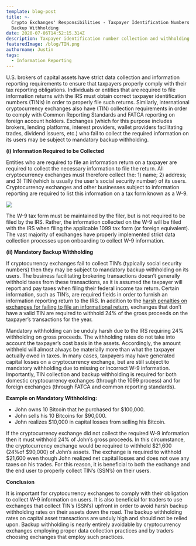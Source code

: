 ```yaml
---
template: blog-post
title: >-
  Crypto Exchanges' Responsibilities - Taxpayer Identification Numbers and
  Backup Withholding
date: 2020-07-06T14:52:15.314Z
description: Taxpayer identification number collection and withholding
featuredImage: /blog/TIN.png
authorname: Justin
tags:
  - Information Reporting
---
```

U.S. brokers of capital assets have strict data collection and information reporting requirements to ensure that taxpayers properly comply with their tax reporting obligations. Individuals or entities that are required to file information returns with the IRS must obtain correct taxpayer identification numbers (TIN’s) in order to properly file such returns. Similarly, international cryptocurrency exchanges also have (TIN) collection requirements in order to comply with Common Reporting Standards and FATCA reporting on foreign account holders. Exchanges (which for this purpose includes brokers, lending platforms, interest providers, wallet providers facilitating trades, dividend issuers, etc.) who fail to collect the required information on its users may be subject to mandatory backup withholding.



**(i) Information Required to be Collected**

Entities who are required to file an information return on a taxpayer are required to collect the necessary information to file the return. All cryptocurrency exchanges must therefore collect the: 1) name; 2) address; and 3) TIN (which is usually the user's social security number) of its users. Cryptocurrency exchanges and other businesses subject to information reporting are required to list this information on a tax form known as a W-9.

![](https://lh3.googleusercontent.com/CkoA6WTeEwf4fQwhtI2JrlV7OL1TXZJ_bPm9OdXXDwheYQ6r9oyWKsKVjDfaKA42E6Z8jaPdc4uRMBPOj8z-PmeySXg3fcSoKQi25Ubz-W2yj6spXMUh3pn7RZPJES9lohagZSjb)

The W-9 tax form must be maintained by the filer, but is not required to be filed by the IRS. Rather, the information collected on the W-9 will be filed with the IRS when filing the applicable 1099 tax form (or foreign equivalent). The vast majority of exchanges have properly implemented strict data collection processes upon onboarding to collect W-9 information.



**(ii) Mandatory Backup Withholding**

If cryptocurrency exchanges fail to collect TIN’s (typically social security numbers) then they may be subject to mandatory backup withholding on its users. The business facilitating brokering transactions doesn’t generally withhold taxes from these transactions, as it is assumed the taxpayer will report and pay taxes when filing their federal income tax return. Certain information, such as TIN’s, are required fields in order to furnish an information reporting return to the IRS. In addition to the [harsh penalties on exchanges for failing to file an informational return](https://www.irs.gov/government-entities/federal-state-local-governments/increase-in-information-return-penalties), exchanges that don’t have a valid TIN are required to withhold 24% of the gross proceeds on the taxpayer’s transactions for the year.



Mandatory withholding can be unduly harsh due to the IRS requiring 24% withholding on gross proceeds. The withholding rates do not take into account the taxpayer’s cost basis in the assets. Accordingly, the amount withheld will almost always be materially more than what the taxpayer actually owed in taxes. In many cases, taxpayers may have generated capital losses on a cryptocurrency exchange, but are still subject to mandatory withholding due to missing or incorrect W-9 information. Importantly, TIN collection and backup withholding is required for both domestic cryptocurrency exchanges (through the 1099 process) and for foreign exchanges (through FATCA and common reporting standards).



**Example on Mandatory Withholding:**

* John owns 10 Bitcoin that he purchased for $100,000.
* John sells his 10 Bitcoins for $90,000.
* John realizes $10,000 in capital losses from selling his Bitcoin.



If the cryptocurrency exchange did not collect the required W-9 information then it must withhold 24% of John’s gross proceeds. In this circumstance, the cryptocurrency exchange would be required to withhold $21,600 (24%of $90,000) of John’s assets. The exchange is required to withhold $21,600 even though John realized net capital losses and does not owe any taxes on his trades. For this reason, it is beneficial to both the exchange and the end user to properly collect TIN’s (SSN’s) on their users.



**Conclusion**

It is important for cryptocurrency exchanges to comply with their obligation to collect W-9 information on users. It is also beneficial for traders to use exchanges that collect TIN’s (SSN’s) upfront in order to avoid harsh backup withholding rates on their assets down the road. The backup withholding rates on capital asset transactions are unduly high and should not be relied upon. Backup withholding is nearly entirely avoidable by cryptocurrency exchanges employing proper data collection practices and by traders choosing exchanges that employ such practices.
